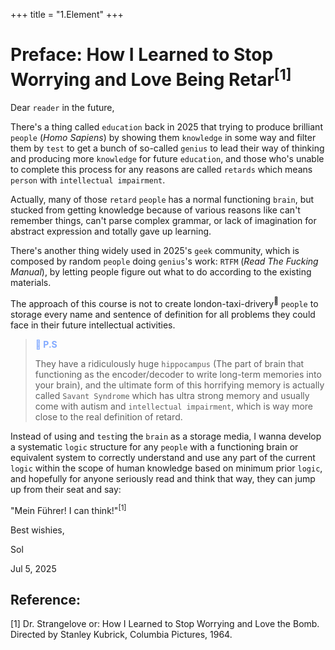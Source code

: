 +++
title = "1.Element"
+++

# Preface: How I Learned to Stop Worrying and Love Being Retar<sup>[1]</sup>

Dear `reader` in the future,

There's a thing called `education` back in 2025 that trying to produce brilliant `people` (*Homo Sapiens*) by showing them `knowledge` in some way and filter them by `test` to get a bunch of so-called `genius` to lead their way of thinking and producing more `knowledge` for future `education`, and those who's unable to complete this process for any reasons are called `retards` which means `person` with `intellectual impairment`.

Actually, many of those `retard` `people` has a normal functioning `brain`, but stucked from getting knowledge because of various reasons like can't remember things, can't parse complex grammar, or lack of imagination for abstract expression and totally gave up learning.

There's another thing widely used in 2025's `geek` community, which is composed by random `people` doing `genius`'s work: `RTFM` (*Read The Fucking Manual*), by letting people figure out what to do according to the existing materials.

The approach of this course is not to create london-taxi-drivery<sup></sup> `people` to storage every name and sentence of definition for all problems they could face in their future intellectual activities.

> <span style="color: #82aaff;">** P.S**</span>
>
> They have a ridiculously huge `hippocampus` (The part of brain that functioning as the encoder/decoder to write long-term memories into your brain), and the ultimate form of this horrifying memory is actually called `Savant Syndrome` which has ultra strong memory and usually come with autism and `intellectual impairment`, which is way more close to the real definition of retard.

Instead of using and `test`ing the `brain` as a storage media, I wanna develop a systematic `logic` structure for any `people` with a functioning brain or equivalent system to correctly understand and use any part of the current `logic` within the scope of human knowledge based on minimum prior `logic`, and hopefully for anyone seriously read and think that way, they can jump up from their seat and say:

"Mein Führer! I can think!"<sup>[1]</sup>

Best wishies,

Sol

Jul 5, 2025

## Reference:

[1] Dr. Strangelove or: How I Learned to Stop Worrying and Love the Bomb. Directed by Stanley Kubrick, Columbia Pictures, 1964.

